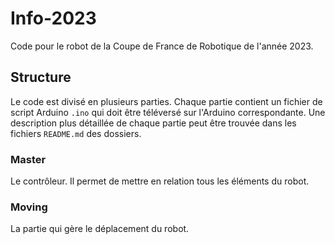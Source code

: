 ﻿# Info-2023

Code pour le robot de la Coupe de France de Robotique de l'année 2023.


## Structure

Le code est divisé en plusieurs parties. Chaque partie contient un fichier de script Arduino `.ino` qui doit être téléversé sur l'Arduino correspondante. Une description plus détaillée de chaque partie peut être trouvée dans les fichiers `README.md` des dossiers.

### Master

Le contrôleur. Il permet de mettre en relation tous les éléments du robot.

### Moving

La partie qui gère le déplacement du robot.